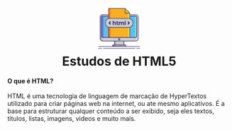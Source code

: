 <h1 align="center">
    <img src="./html.png" width="20%"/>
    <br>
    Estudos de HTML5
</h1>
<p>
    <b>O que é HTML?</b> <br><br>
    HTML é uma tecnologia de linguagem de marcação de HyperTextos utilizado para criar páginas web na internet, ou ate mesmo aplicativos. É a base para estruturar qualquer conteúdo a ser exibido, seja eles textos, titulos, listas, imagens, videos e muito mais.
</p>
